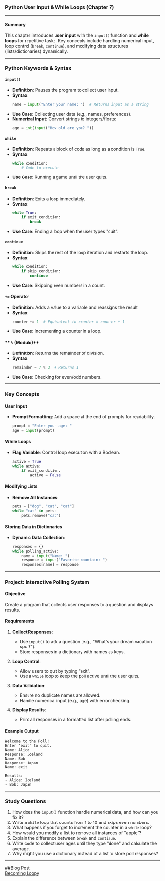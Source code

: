 ### **Python User Input & While Loops (Chapter 7)**  
---

#### **Summary**  
This chapter introduces **user input** with the `input()` function and **while loops** for repetitive tasks. Key concepts include handling numerical input, loop control (`break`, `continue`), and modifying data structures (lists/dictionaries) dynamically.

---

### **Python Keywords & Syntax**  
#### **`input()`**  
- **Definition**: Pauses the program to collect user input.  
- **Syntax**:  
  ```python  
  name = input("Enter your name: ")  # Returns input as a string  
  ```  
- **Use Case**: Collecting user data (e.g., names, preferences).  
- **Numerical Input**: Convert strings to integers/floats:  
  ```python  
  age = int(input("How old are you? "))  
  ```  

#### **`while`**  
- **Definition**: Repeats a block of code as long as a condition is `True`.  
- **Syntax**:  
  ```python  
  while condition:  
      # Code to execute  
  ```  
- **Use Case**: Running a game until the user quits.  

#### **`break`**  
- **Definition**: Exits a loop immediately.  
- **Syntax**:  
  ```python  
  while True:  
      if exit_condition:  
          break  
  ```  
- **Use Case**: Ending a loop when the user types "quit".  

#### **`continue`**  
- **Definition**: Skips the rest of the loop iteration and restarts the loop.  
- **Syntax**:  
  ```python  
  while condition:  
      if skip_condition:  
          continue  
  ```  
- **Use Case**: Skipping even numbers in a count.  

#### **`+=` Operator**  
- **Definition**: Adds a value to a variable and reassigns the result.  
- **Syntax**:  
  ```python  
  counter += 1  # Equivalent to counter = counter + 1  
  ```  
- **Use Case**: Incrementing a counter in a loop.  

#### ** `%` (Modulo)**  
- **Definition**: Returns the remainder of division.  
- **Syntax**:  
  ```python  
  remainder = 7 % 3  # Returns 1  
  ```  
- **Use Case**: Checking for even/odd numbers.  

---

### **Key Concepts**  
#### **User Input**  
- **Prompt Formatting**: Add a space at the end of prompts for readability.  
  ```python  
  prompt = "Enter your age: "  
  age = input(prompt)  
  ```  

#### **While Loops**  
- **Flag Variable**: Control loop execution with a Boolean.  
  ```python  
  active = True  
  while active:  
      if exit_condition:  
          active = False  
  ```  

#### **Modifying Lists**  
- **Remove All Instances**:  
  ```python  
  pets = ["dog", "cat", "cat"]  
  while "cat" in pets:  
      pets.remove("cat")  
  ```  

#### **Storing Data in Dictionaries**  
- **Dynamic Data Collection**:  
  ```python  
  responses = {}  
  while polling_active:  
      name = input("Name: ")  
      response = input("Favorite mountain: ")  
      responses[name] = response  
  ```  

---

### **Project: Interactive Polling System**  
#### **Objective**  
Create a program that collects user responses to a question and displays results.  

#### **Requirements**  
1. **Collect Responses**:  
   - Use `input()` to ask a question (e.g., "What's your dream vacation spot?").  
   - Store responses in a dictionary with names as keys.  

2. **Loop Control**:  
   - Allow users to quit by typing "exit".  
   - Use a `while` loop to keep the poll active until the user quits.  

3. **Data Validation**:  
   - Ensure no duplicate names are allowed.  
   - Handle numerical input (e.g., age) with error checking.  

4. **Display Results**:  
   - Print all responses in a formatted list after polling ends.  

#### **Example Output**  
```  
Welcome to the Poll!  
Enter 'exit' to quit.  
Name: Alice  
Response: Iceland  
Name: Bob  
Response: Japan  
Name: exit  

Results:  
- Alice: Iceland  
- Bob: Japan  
```  

---

### **Study Questions**  
1. How does the `input()` function handle numerical data, and how can you fix it?  
2. Write a `while` loop that counts from 1 to 10 and skips even numbers.  
3. What happens if you forget to increment the counter in a `while` loop?  
4. How would you modify a list to remove all instances of "apple"?  
5. Explain the difference between `break` and `continue`.  
6. Write code to collect user ages until they type "done" and calculate the average.  
7. Why might you use a dictionary instead of a list to store poll responses?  

--- 

##Blog Post <br/>
[Becoming Loopy](https://medium.com/@CoolTableNerd/becoming-loopy-b21dec6d0192)